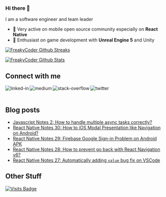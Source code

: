 ### Hi there 👋 

I am a software engineer and team leader

- 🥰 Very active on mobile open source community especially on **React Native**
- 🥳 Enthusiast on game development with **Unreal Engine 5** and Unity

  
[![FreakyCoder Github Streaks](https://github-readme-streak-stats.herokuapp.com/?user=wrathchaos&fire=eb1b0c&ring=eb1b0c&currStreakLabel=eb1b0c)](https://freakycoder.com)

  
[![FreakyCoder Github Stats](https://github-readme-stats.vercel.app/api?username=wrathchaos&show_icons=true&count_private=true&include_all_commits=true&title_color=eb1b0c&icon_color=eb1b0c)](https://freakycoder.com)
  

## Connect with me

[<img align="left" alt="linked-in" src="https://img.shields.io/badge/linkedin-%230077B5.svg?&style=for-the-badge&logo=linkedin&logoColor=white" />](https://www.linkedin.com/in/kuray-ogun/)
[<img align="left" alt="medium" src="https://img.shields.io/badge/medium-%2312100E.svg?&style=for-the-badge&logo=medium&logoColor=white" />](https://freakycoder.com/)
[<img align="left" alt="stack-overflow" src="https://img.shields.io/badge/stack%20overflow-FE7A16?logo=stack-overflow&logoColor=white&style=for-the-badge" />](https://stackoverflow.com/users/2247055/freakycoder)
[<img align="left" alt="twitter" src="https://img.shields.io/badge/twitter-%231DA1F2.svg?&style=for-the-badge&logo=twitter&logoColor=white" />](https://twitter.com/FreakyCoderCom)

<br>
<br>

## Blog posts
<!-- BLOG-POST-LIST:START -->
- [Javascript Notes 2: How to handle multiple async tasks correctly?](https://freakycoder.com/javascript-notes-2-how-to-handle-multiple-async-tasks-correctly-f8407eaf3227?source=rss----decee8936214---4)
- [React Native Notes 30: How to iOS Modal Presentation like Navigation on Android?](https://freakycoder.com/react-native-notes-30-how-to-ios-modal-presentation-like-navigation-on-android-de03e2c6597e?source=rss----decee8936214---4)
- [React Native Notes 29: Firebase Google Sign-in Problem on Android APK](https://freakycoder.com/react-native-notes-29-firebase-google-sign-in-problem-on-android-apk-4597e7e60973?source=rss----decee8936214---4)
- [React Native Notes 28: How to prevent go back with React Navigation v6?](https://freakycoder.com/react-native-notes-28-how-to-prevent-go-back-with-react-navigation-v6-f214c45f6315?source=rss----decee8936214---4)
- [React Native Notes 27: Automatically adding `value` bug fix on VSCode](https://freakycoder.com/react-native-notes-27-automatically-adding-value-bug-fix-on-vscode-31a2aed5535?source=rss----decee8936214---4)
<!-- BLOG-POST-LIST:END -->




## Other Stuff

[![Visits Badge](https://badges.strrl.dev/visits/wrathchaos/wrathchaos?style=for-the-badge&color=eb1b0c)](https://badges.strrl.dev)

